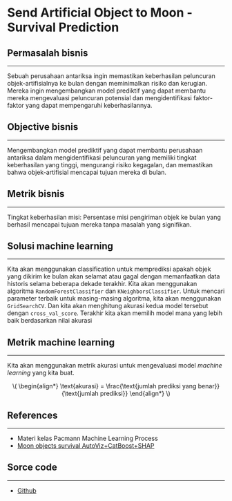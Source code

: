 # Send Artificial Object to Moon - Survival Prediction

## Permasalah bisnis
---
Sebuah perusahaan antariksa ingin memastikan keberhasilan peluncuran objek-artifisialnya ke bulan dengan meminimalkan risiko dan kerugian. Mereka ingin mengembangkan model prediktif yang dapat membantu mereka mengevaluasi peluncuran potensial dan mengidentifikasi faktor-faktor yang dapat mempengaruhi keberhasilannya.

## Objective bisnis
---
Mengembangkan model prediktif yang dapat membantu perusahaan antariksa dalam mengidentifikasi peluncuran yang memiliki tingkat keberhasilan yang tinggi, mengurangi risiko kegagalan, dan memastikan bahwa objek-artifisial mencapai tujuan mereka di bulan.

## Metrik bisnis
---
Tingkat keberhasilan misi: Persentase misi pengiriman objek ke bulan yang berhasil mencapai tujuan mereka tanpa masalah yang signifikan.

## Solusi machine learning
---
Kita akan menggunakan classification untuk memprediksi apakah objek yang dikirim ke bulan akan selamat atau gagal dengan memanfaatkan data historis selama beberapa dekade terakhir. Kita akan menggunakan algoritma `RandomForestClassifier` dan `KNeighborsClassifier`. Untuk mencari parameter terbaik untuk masing-masing algoritma, kita akan menggunakan `GridSearchCV`. Dan kita akan menghitung akurasi kedua model tersebut dengan `cross_val_score`. Terakhir kita akan memilih model mana yang lebih baik berdasarkan nilai akurasi

## Metrik machine learning
---
Kita akan menggunakan metrik akurasi untuk mengevaluasi model *machine learning* yang kita buat.

<center>
\(
\begin{align*}
\text{akurasi} = \frac{\text{jumlah prediksi yang benar}}{\text{jumlah prediksi}}
\end{align*}
\)
</center>

## References
---
- Materi kelas Pacmann Machine Learning Process
- [Moon objects survival AutoViz+CatBoost+SHAP](https://www.kaggle.com/code/dima806/moon-objects-survival-autoviz-catboost-shap)

## Sorce code
---
- [Github](https://github.com/zain3ie/ml_process)
